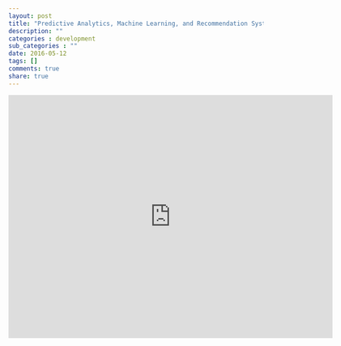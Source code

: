 ```yaml
---
layout: post
title: "Predictive Analytics, Machine Learning, and Recommendation Systems on Hadoop"
description: ""
categories : development
sub_categories : ""
date: 2016-05-12
tags: []
comments: true
share: true
---
```


<iframe width="640" height="480" src="https://www.youtube.com/embed/0LcCNSpLf44" frameborder="0" allowfullscreen=""></iframe>